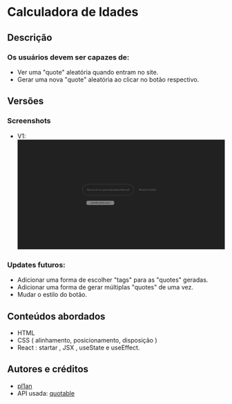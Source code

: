 # Calculadora de Idades

## Descrição
### Os usuários devem ser capazes de:
- Ver uma "quote" aleatória quando entram no site.
- Gerar uma nova "quote" aleatória ao clicar no botão respectivo.

## Versões
### Screenshots
- V1: 
![](./src/assets/screenshotv1.png)

### Updates futuros:
- Adicionar uma forma de escolher "tags" para as "quotes" geradas.
- Adicionar uma forma de gerar múltiplas "quotes" de uma vez.
- Mudar o estilo do botão.

## Conteúdos abordados
- HTML
- CSS ( alinhamento, posicionamento, disposição )
- React : startar , JSX , useState e useEffect.

## Autores e créditos
- [pl1an](https://github.com/pl1an)
- API usada: [quotable](https://github.com/lukePeavey/quotable)
